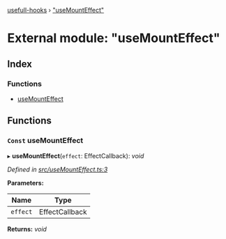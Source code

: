[usefull-hooks](../README.md) › ["useMountEffect"](_usemounteffect_.md)

# External module: "useMountEffect"

## Index

### Functions

* [useMountEffect](_usemounteffect_.md#const-usemounteffect)

## Functions

### `Const` useMountEffect

▸ **useMountEffect**(`effect`: EffectCallback): *void*

*Defined in [src/useMountEffect.ts:3](https://github.com/FujiHaruka/usefull-hooks/blob/master/src/useMountEffect.ts#L3)*

**Parameters:**

Name | Type |
------ | ------ |
`effect` | EffectCallback |

**Returns:** *void*
